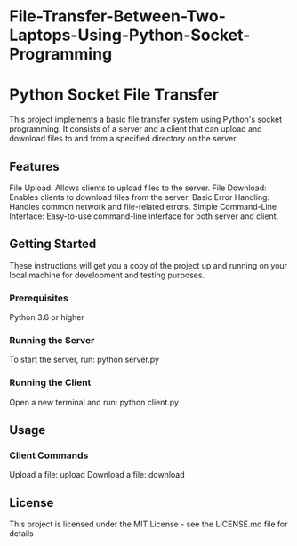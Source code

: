 # File-Transfer-Between-Two-Laptops-Using-Python-Socket-Programming
# Python Socket File Transfer
This project implements a basic file transfer system using Python's socket programming. It consists of a server and a client that can upload and download files to and from a specified directory on the server.
## Features
File Upload: Allows clients to upload files to the server.
File Download: Enables clients to download files from the server.
Basic Error Handling: Handles common network and file-related errors.
Simple Command-Line Interface: Easy-to-use command-line interface for both server and client.
## Getting Started
These instructions will get you a copy of the project up and running on your local machine for development and testing purposes.
### Prerequisites
Python 3.6 or higher
### Running the Server
To start the server, run:
python server.py
### Running the Client
Open a new terminal and run:
python client.py
## Usage
### Client Commands
Upload a file: upload <filename>
Download a file: download <filename>
## License
This project is licensed under the MIT License - see the LICENSE.md file for details

